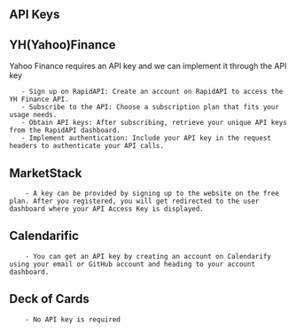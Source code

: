 ## API Keys 

## YH(Yahoo)Finance
 Yahoo Finance requires an API key and we can implement it through the API key
 ``` 
    - Sign up on RapidAPI: Create an account on RapidAPI to access the YH Finance API.
    - Subscribe to the API: Choose a subscription plan that fits your usage needs.
    - Obtain API keys: After subscribing, retrieve your unique API keys from the RapidAPI dashboard.
    - Implement authentication: Include your API key in the request headers to authenticate your API calls.
``` 
## MarketStack
```
    - A key can be provided by signing up to the website on the free plan. After you registered, you will get redirected to the user dashboard where your API Access Key is displayed.
```
## Calendarific
```
    - You can get an API key by creating an account on Calendarify using your email or GitHub account and heading to your account dashboard.
```
## Deck of Cards
```
    - No API key is required
```

